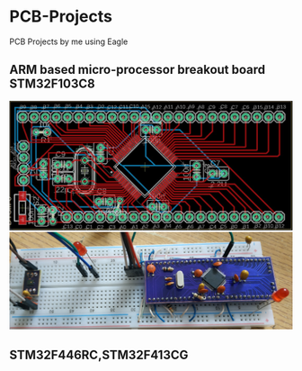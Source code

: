 # PCB-Projects
PCB Projects by me using Eagle
## ARM based micro-processor breakout board STM32F103C8
![](https://github.com/hananabilabd/PCB-Projects/blob/master/Photos/STM32F446RC.png)
![](https://github.com/hananabilabd/PCB-Projects/blob/master/Photos/STM32F446RC_Real.jpg)
## STM32F446RC,STM32F413CG
